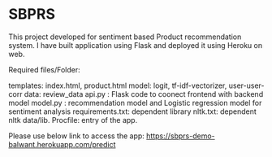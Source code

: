 # SBPRS
This project developed for sentiment based Product recommendation system.
I have built application using Flask and deployed it using Heroku on web.

Required files/Folder:

templates: index.html, product.html
model: logit, tf-idf-vectorizer, user-user-corr
data: review_data
api.py : Flask code to coonect frontend with backend model
model.py : recommendation model and Logistic regression model for sentiment analysis
requirements.txt: dependent library
nltk.txt: dependent nltk data/lib.
Procfile: entry of the app.


Please use below link to access the app:
https://sbprs-demo-balwant.herokuapp.com/predict
